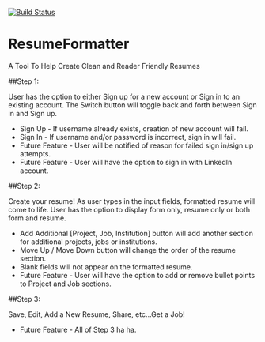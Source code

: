 [![Build Status](https://travis-ci.org/ResumeFormatterTeam/ResumeFormatter.svg)](https://travis-ci.org/ResumeFormatterTeam/ResumeFormatter)

# ResumeFormatter
A Tool To Help Create Clean and Reader Friendly Resumes

##Step 1:

User has the option to either Sign up for a new account or Sign in to an existing account. The Switch button will toggle back and forth between Sign in and Sign up.
  * Sign Up - If username already exists, creation of new account will fail.
  * Sign In - If username and/or password is incorrect, sign in will fail.
  * Future Feature - User will be notified of reason for failed sign in/sign up attempts.
  * Future Feature - User will have the option to sign in with LinkedIn account.

##Step 2:

Create your resume! As user types in the input fields, formatted resume will come to life. User has the option to display form only, resume only or both form and resume.
  * Add Additional [Project, Job, Institution] button will add another section for additional projects, jobs or institutions.
  * Move Up / Move Down button will change the order of the resume section.
  * Blank fields will not appear on the formatted resume.
  * Future Feature - User will have the option to add or remove bullet points to Project and Job sections.

##Step 3:

Save, Edit, Add a New Resume, Share, etc...Get a Job!
  * Future Feature - All of Step 3 ha ha.




